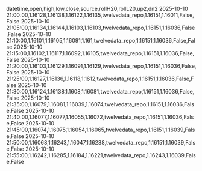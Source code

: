 datetime,open,high,low,close,source,rollH20,rollL20,up2,dn2
2025-10-10 21:00:00,1.16128,1.16138,1.16122,1.16135,twelvedata_repo,1.16151,1.16011,False,False
2025-10-10 21:05:00,1.16134,1.16144,1.16103,1.16103,twelvedata_repo,1.16151,1.16036,False,False
2025-10-10 21:10:00,1.16101,1.16105,1.16091,1.161,twelvedata_repo,1.16151,1.16036,False,False
2025-10-10 21:15:00,1.16102,1.16117,1.16092,1.16105,twelvedata_repo,1.16151,1.16036,False,False
2025-10-10 21:20:00,1.16103,1.16129,1.16091,1.16129,twelvedata_repo,1.16151,1.16036,False,False
2025-10-10 21:25:00,1.16127,1.16136,1.16118,1.1612,twelvedata_repo,1.16151,1.16036,False,False
2025-10-10 21:30:00,1.16124,1.16138,1.1608,1.16081,twelvedata_repo,1.16151,1.16036,False,False
2025-10-10 21:35:00,1.16079,1.16081,1.16039,1.16074,twelvedata_repo,1.16151,1.16036,False,False
2025-10-10 21:40:00,1.16077,1.16077,1.16055,1.16072,twelvedata_repo,1.16151,1.16036,False,False
2025-10-10 21:45:00,1.16074,1.16075,1.16054,1.16065,twelvedata_repo,1.16151,1.16039,False,False
2025-10-10 21:50:00,1.16068,1.16243,1.16047,1.16238,twelvedata_repo,1.16151,1.16039,False,False
2025-10-10 21:55:00,1.16242,1.16285,1.16184,1.16221,twelvedata_repo,1.16243,1.16039,False,False
